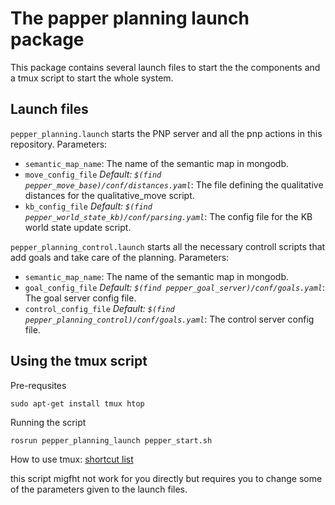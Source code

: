 # The papper planning launch package

This package contains several launch files to start the the components and a tmux script to start the whole system.

## Launch files

`pepper_planning.launch` starts the PNP server and all the pnp actions in this repository. Parameters:

* `semantic_map_name`: The name of the semantic map in mongodb.
* `move_config_file` _Default: `$(find pepper_move_base)/conf/distances.yaml`_: The file defining the qualitative distances for the qualitative_move script.
* `kb_config_file` _Default: `$(find pepper_world_state_kb)/conf/parsing.yaml`_: The config file for the KB world state update script.

`pepper_planning_control.launch` starts all the necessary controll scripts that add goals and take care of the planning. Parameters:

* `semantic_map_name`: The name of the semantic map in mongodb.
* `goal_config_file` _Default: `$(find pepper_goal_server)/conf/goals.yaml`_: The goal server config file.
* `control_config_file` _Default: `$(find pepper_planning_control)/conf/goals.yaml`_: The control server config file.

## Using the tmux script

Pre-requsites

```
sudo apt-get install tmux htop
```

Running the script

```
rosrun pepper_planning_launch pepper_start.sh
```

How to use tmux: [shortcut list](https://gist.github.com/MohamedAlaa/2961058)

this script migfht not work for you directly but requires you to change some of the parameters given to the launch files.
